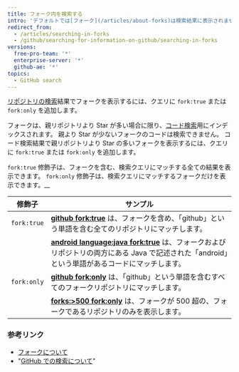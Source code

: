 ```yaml
---
title: フォーク内を検索する
intro: 'デフォルトでは[フォーク](/articles/about-forks)は検索結果に表示されません。 リポジトリの検索にフォークを含めることができます。一定の要件を満たす場合は、コードの検索でもできます。'
redirect_from:
  - /articles/searching-in-forks
  - /github/searching-for-information-on-github/searching-in-forks
versions:
  free-pro-team: '*'
  enterprise-server: '*'
  github-ae: '*'
topics:
  - GitHub search
---
```


[リポジトリの検索](/articles/searching-for-repositories)結果でフォークを表示するには、クエリに `fork:true` または `fork:only` を追加します。

フォークは、親リポジトリより Star が多い場合に限り、[コード検索](/articles/searching-code)用にインデックスされます。 親より Star が少ないフォークのコードは検索できません。 コード検索結果で親リポジトリより Star の多いフォークを表示するには、クエリに `fork:true` または `fork:only` を追加します。

`fork:true` 修飾子は、フォークを含む、検索クエリにマッチする全ての結果を表示できます。 `fork:only` 修飾子は、検索クエリにマッチするフォークだけを表示できます。__

| 修飾子         | サンプル                                                                                                                                                                          |
| ----------- | ----------------------------------------------------------------------------------------------------------------------------------------------------------------------------- |
| `fork:true` | [**github fork:true**](https://github.com/search?q=github+fork%3Atrue&type=Repositories) は、フォークを含め、「github」という単語を含む全てのリポジトリにマッチします。                                           |
|             | [**android language:java fork:true**](https://github.com/search?q=android+language%3Ajava+fork%3Atrue&type=Code) は、フォークおよびリポジトリの両方にある Java で記述された「android」という単語があるコードにマッチします。 |
| `fork:only` | [**github fork:only**](https://github.com/search?q=github+fork%3Aonly&type=Repositories) は、「github」という単語を含むすべてのフォークリポジトリにマッチします。                                              |
|             | [**forks:>500 fork:only**](https://github.com/search?q=forks%3A%3E500+fork%3Aonly&type=Repositories) は、フォークが 500 超の、フォークであるリポジトリのみを表示します。                                     |

### 参考リンク

- [フォークについて](/articles/about-forks)
- "[GitHub での検索について](/articles/about-searching-on-github)"

